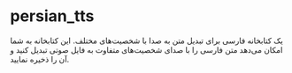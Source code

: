 # persian_tts
یک کتابخانه فارسی برای تبدیل متن به صدا با شخصیت‌های مختلف.  این کتابخانه به شما امکان می‌دهد متن فارسی را با صدای شخصیت‌های متفاوت به فایل صوتی تبدیل کنید و آن را ذخیره نمایید.
